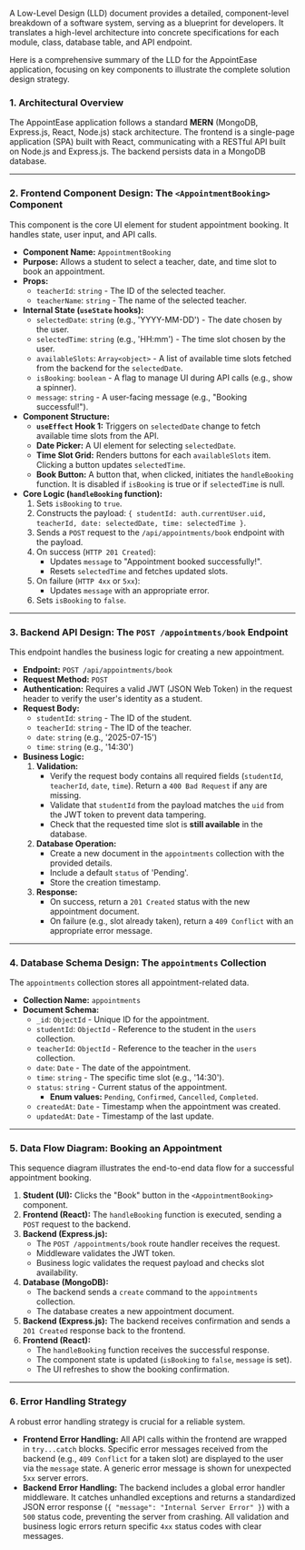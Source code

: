 A Low-Level Design (LLD) document provides a detailed, component-level breakdown of a software system, serving as a blueprint for developers. It translates a high-level architecture into concrete specifications for each module, class, database table, and API endpoint.

Here is a comprehensive summary of the LLD for the AppointEase application, focusing on key components to illustrate the complete solution design strategy.

### 1. Architectural Overview

The AppointEase application follows a standard **MERN** (MongoDB, Express.js, React, Node.js) stack architecture. The frontend is a single-page application (SPA) built with React, communicating with a RESTful API built on Node.js and Express.js. The backend persists data in a MongoDB database.

---

### 2. Frontend Component Design: The `<AppointmentBooking>` Component

This component is the core UI element for student appointment booking. It handles state, user input, and API calls.

* **Component Name:** `AppointmentBooking`
* **Purpose:** Allows a student to select a teacher, date, and time slot to book an appointment.
* **Props:**
    * `teacherId`: `string` - The ID of the selected teacher.
    * `teacherName`: `string` - The name of the selected teacher.
* **Internal State (`useState` hooks):**
    * `selectedDate`: `string` (e.g., 'YYYY-MM-DD') - The date chosen by the user.
    * `selectedTime`: `string` (e.g., 'HH:mm') - The time slot chosen by the user.
    * `availableSlots`: `Array<object>` - A list of available time slots fetched from the backend for the `selectedDate`.
    * `isBooking`: `boolean` - A flag to manage UI during API calls (e.g., show a spinner).
    * `message`: `string` - A user-facing message (e.g., "Booking successful!").
* **Component Structure:**
    * **`useEffect` Hook 1:** Triggers on `selectedDate` change to fetch available time slots from the API.
    * **Date Picker:** A UI element for selecting `selectedDate`.
    * **Time Slot Grid:** Renders buttons for each `availableSlots` item. Clicking a button updates `selectedTime`.
    * **Book Button:** A button that, when clicked, initiates the `handleBooking` function. It is disabled if `isBooking` is true or if `selectedTime` is null.
* **Core Logic (`handleBooking` function):**
    1.  Sets `isBooking` to `true`.
    2.  Constructs the payload: `{ studentId: auth.currentUser.uid, teacherId, date: selectedDate, time: selectedTime }`.
    3.  Sends a `POST` request to the `/api/appointments/book` endpoint with the payload.
    4.  On success (`HTTP 201 Created`):
        * Updates `message` to "Appointment booked successfully!".
        * Resets `selectedTime` and fetches updated slots.
    5.  On failure (`HTTP 4xx` or `5xx`):
        * Updates `message` with an appropriate error.
    6.  Sets `isBooking` to `false`.

---

### 3. Backend API Design: The `POST /appointments/book` Endpoint

This endpoint handles the business logic for creating a new appointment.

* **Endpoint:** `POST /api/appointments/book`
* **Request Method:** `POST`
* **Authentication:** Requires a valid JWT (JSON Web Token) in the request header to verify the user's identity as a student.
* **Request Body:**
    * `studentId`: `string` - The ID of the student.
    * `teacherId`: `string` - The ID of the teacher.
    * `date`: `string` (e.g., '2025-07-15')
    * `time`: `string` (e.g., '14:30')
* **Business Logic:**
    1.  **Validation:**
        * Verify the request body contains all required fields (`studentId`, `teacherId`, `date`, `time`). Return a `400 Bad Request` if any are missing.
        * Validate that `studentId` from the payload matches the `uid` from the JWT token to prevent data tampering.
        * Check that the requested time slot is **still available** in the database.
    2.  **Database Operation:**
        * Create a new document in the `appointments` collection with the provided details.
        * Include a default `status` of 'Pending'.
        * Store the creation timestamp.
    3.  **Response:**
        * On success, return a `201 Created` status with the new appointment document.
        * On failure (e.g., slot already taken), return a `409 Conflict` with an appropriate error message.

---

### 4. Database Schema Design: The `appointments` Collection

The `appointments` collection stores all appointment-related data.

* **Collection Name:** `appointments`
* **Document Schema:**
    * `_id`: `ObjectId` - Unique ID for the appointment.
    * `studentId`: `ObjectId` - Reference to the student in the `users` collection.
    * `teacherId`: `ObjectId` - Reference to the teacher in the `users` collection.
    * `date`: `Date` - The date of the appointment. 
    * `time`: `string` - The specific time slot (e.g., '14:30').
    * `status`: `string` - Current status of the appointment.
        * **Enum values:** `Pending`, `Confirmed`, `Cancelled`, `Completed`.
    * `createdAt`: `Date` - Timestamp when the appointment was created.
    * `updatedAt`: `Date` - Timestamp of the last update.

---

### 5. Data Flow Diagram: Booking an Appointment

This sequence diagram illustrates the end-to-end data flow for a successful appointment booking.

1.  **Student (UI):** Clicks the "Book" button in the `<AppointmentBooking>` component.
2.  **Frontend (React):** The `handleBooking` function is executed, sending a `POST` request to the backend.
3.  **Backend (Express.js):**
    * The `POST /appointments/book` route handler receives the request.
    * Middleware validates the JWT token.
    * Business logic validates the request payload and checks slot availability.
4.  **Database (MongoDB):**
    * The backend sends a `create` command to the `appointments` collection.
    * The database creates a new appointment document.
5.  **Backend (Express.js):** The backend receives confirmation and sends a `201 Created` response back to the frontend.
6.  **Frontend (React):**
    * The `handleBooking` function receives the successful response.
    * The component state is updated (`isBooking` to `false`, `message` is set).
    * The UI refreshes to show the booking confirmation.

---

### 6. Error Handling Strategy

A robust error handling strategy is crucial for a reliable system.

* **Frontend Error Handling:** All API calls within the frontend are wrapped in `try...catch` blocks. Specific error messages received from the backend (e.g., `409 Conflict` for a taken slot) are displayed to the user via the `message` state. A generic error message is shown for unexpected `5xx` server errors.
* **Backend Error Handling:** The backend includes a global error handler middleware. It catches unhandled exceptions and returns a standardized JSON error response (`{ "message": "Internal Server Error" }`) with a `500` status code, preventing the server from crashing. All validation and business logic errors return specific `4xx` status codes with clear messages.